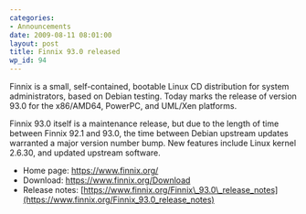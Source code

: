 ```yaml
---
categories:
- Announcements
date: 2009-08-11 08:01:00
layout: post
title: Finnix 93.0 released
wp_id: 94
---
```

Finnix is a small, self-contained, bootable Linux CD distribution for system administrators, based on Debian testing. Today marks the release of version 93.0 for the x86/AMD64, PowerPC, and UML/Xen platforms.

Finnix 93.0 itself is a maintenance release, but due to the length of time between Finnix 92.1 and 93.0, the time between Debian upstream updates warranted a major version number bump. New features include Linux kernel 2.6.30, and updated upstream software.

  * Home page: <https://www.finnix.org/>
  * Download: <https://www.finnix.org/Download>
  * Release notes: [https://www.finnix.org/Finnix\_93.0\_release_notes](https://www.finnix.org/Finnix_93.0_release_notes)
